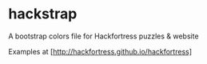 # hackstrap
A bootstrap colors file for Hackfortress puzzles &amp; website

Examples at [http://hackfortress.github.io/hackfortress]
